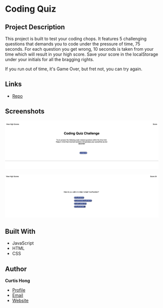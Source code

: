 # Coding Quiz

## Project Description

This project is built to test your coding chops. It features 5 challenging questions that demands you to code under the pressure of time, 75 seconds. For each question you get wrong, 10 seconds is taken from your time which will result in your high score. Save your score in the localStorage under your initials for all the bragging rights. 

If you run out of time, it's Game Over, but fret not, you can try again. 



## Links

- [Repo](https://nonchalantgarage.github.io/so-you-think-you-can-code-quiz/ "<project-name> Repo")

## Screenshots

![Home Page](/screenshots/1.png "Home Page")

![](/screenshots/2.png)



## Built With

- JavaScript
- HTML
- CSS


## Author

**Curtis Hong**

- [Profile](https://github.com/nonchalantgarage "Curtis Hong")
- [Email](hong.curtis@gmail.com?subject=Hi "Hi!")
- [Website](https://nonchalantgarage.com "Welcome")

